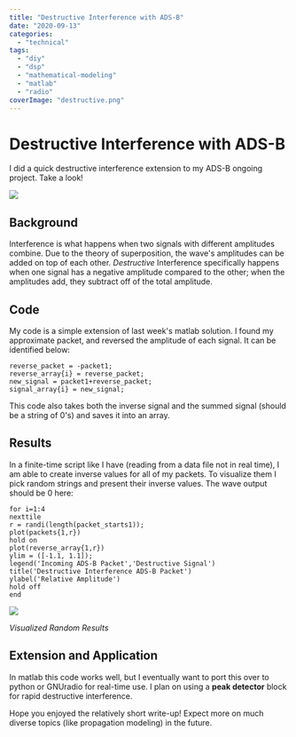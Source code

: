 ```yaml
---
title: "Destructive Interference with ADS-B"
date: "2020-09-13"
categories:
  - "technical"
tags:
  - "diy"
  - "dsp"
  - "mathematical-modeling"
  - "matlab"
  - "radio"
coverImage: "destructive.png"
---
```

# Destructive Interference with ADS-B

I did a quick destructive interference extension to my ADS-B ongoing project. Take a look!

![](https://n2wu.files.wordpress.com/2020/09/destructive.png?w=431)

## Background

Interference is what happens when two signals with different amplitudes combine. Due to the theory of superposition, the wave's amplitudes can be added on top of each other. _Destructive_ Interference specifically happens when one signal has a negative amplitude compared to the other; when the amplitudes add, they subtract off of the total amplitude.

## Code

My code is a simple extension of last week's matlab solution. I found my approximate packet, and reversed the amplitude of each signal. It can be identified below:

```
reverse_packet = -packet1;    
reverse_array{i} = reverse_packet;
new_signal = packet1+reverse_packet;
signal_array{i} = new_signal;
```

This code also takes both the inverse signal and the summed signal (should be a string of 0's) and saves it into an array.

## Results

In a finite-time script like I have (reading from a data file not in real time), I am able to create inverse values for all of my packets. To visualize them I pick random strings and present their inverse values. The wave output should be 0 here:

```
for i=1:4
nexttile
r = randi(length(packet_starts1));
plot(packets{1,r})
hold on
plot(reverse_array{1,r})
ylim = ([-1.1, 1.1]);
legend('Incoming ADS-B Packet','Destructive Signal')
title('Destructive Interference ADS-B Packet')
ylabel('Relative Amplitude')
hold off
end
```

![](https://n2wu.files.wordpress.com/2020/09/destructive_interference.png?w=1024)

_Visualized Random Results_

## Extension and Application

In matlab this code works well, but I eventually want to port this over to python or GNUradio for real-time use. I plan on using a **peak detector** block for rapid destructive interference.

Hope you enjoyed the relatively short write-up! Expect more on much diverse topics (like propagation modeling) in the future.
